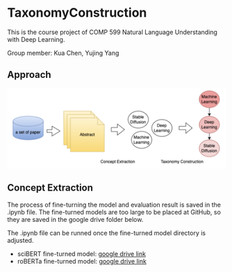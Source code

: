 # TaxonomyConstruction

This is the course project of COMP 599 Natural Language Understanding with Deep Learning.

Group member: Kua Chen, Yujing Yang

## Approach

<img src="https://github.com/YujingYang666777/TaxonomyConstruction/blob/master/approach.png" width="600">



## Concept Extraction
The process of fine-turning the model and evaluation result is saved in the .ipynb file. The fine-turned models are too large to be placed at GitHub, so they are saved in the google drive folder below. 

The .ipynb file can be runned once the fine-turned model directory is adjusted. 

- sciBERT fine-turned model: [google drive link](https://drive.google.com/drive/folders/1-7AmS914ULR3soSEueRN4pEj6dcmcnri?usp=sharing )
- roBERTa fine-turned model: [google drive link](https://drive.google.com/drive/folders/1-AP3leOkgQoG1pcBp7t2CHsQyTg697Dg?usp=sharing)
